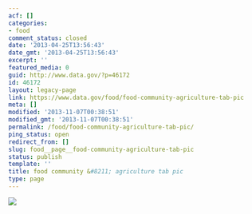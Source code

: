 ```yaml
---
acf: []
categories:
- food
comment_status: closed
date: '2013-04-25T13:56:43'
date_gmt: '2013-04-25T13:56:43'
excerpt: ''
featured_media: 0
guid: http://www.data.gov/?p=46172
id: 46172
layout: legacy-page
link: https://www.data.gov/food/food-community-agriculture-tab-pic
meta: []
modified: '2013-11-07T00:38:51'
modified_gmt: '2013-11-07T00:38:51'
permalink: /food/food-community-agriculture-tab-pic/
ping_status: open
redirect_from: []
slug: food__page__food-community-agriculture-tab-pic
status: publish
template: ''
title: food community &#8211; agriculture tab pic
type: page
---
```

![](https://s3.amazonaws.com/bsp-ocsit-prod-east-appdata/datagov/wordpress/2013/10/attachments/agriculture.jpg)


